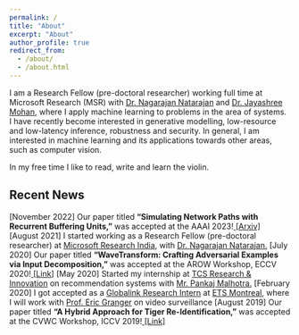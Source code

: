 ```yaml
---
permalink: /
title: "About"
excerpt: "About"
author_profile: true
redirect_from: 
  - /about/
  - /about.html
---
```


I am a Research Fellow (pre-doctoral researcher) working full time at Microsoft Research (MSR) with [Dr. Nagarajan Natarajan](https://www.microsoft.com/en-us/research/people/nagarajn/) and [Dr. Jayashree Mohan](https://www.microsoft.com/en-us/research/people/jamohan/), where I apply machine learning to problems in the area of systems. I have recently become interested in generative modelling, low-resource and low-latency inference, robustness and security. In general, I am interested in machine learning and its applications towards other areas, such as computer vision. 

In my free time I like to read, write and learn the violin.

<h2>Recent News</h2>
<span>[November 2022]</span> Our paper titled <b>“Simulating Network Paths with Recurrent Buffering Units,”</b> was accepted at the AAAI 2023!<a href="https://arxiv.org/abs/2202.13870"> [Arxiv]</a>
<span>[August 2021]</span> I started working as a Research Fellow (pre-doctoral researcher) at <a href="https://www.microsoft.com/en-us/research/lab/microsoft-research-india/">Microsoft Research India</a>, with <a href="https://www.microsoft.com/en-us/research/people/nagarajn/">Dr. Nagarajan Natarajan.</a>
<span>[July 2020]</span> Our paper titled <b>“WaveTransform: Crafting Adversarial Examples via Input Decomposition,”</b> was accepted at the AROW Workshop, ECCV 2020!<a href="https://link.springer.com/chapter/10.1007/978-3-030-66415-2_10"> [Link]</a>
<span>[May 2020]</span> Started my internship at <a href="https://www.tcs.com/research-and-innovation">TCS Research & Innovation</a> on recommendation systems with <a href="https://www.linkedin.com/in/pankaj-malhotra-76b60a24/">Mr. Pankaj Malhotra.</a>
<span>[February 2020]</span> I got accepted as a <a href="https://www.mitacs.ca/en/programs/globalink/globalink-research-internship">Globalink Research Intern</a> at <a href="https://www.etsmtl.ca/">ETS Montreal</a>, where I will work with <a href="https://www.etsmtl.ca/en/research/professors/egranger">Prof. Eric Granger</a> on video surveillance
<span>[August 2019]</span> Our paper titled <b>“A Hybrid Approach for Tiger Re-Identification,”</b> was accepted at the CVWC Workshop, ICCV 2019!<a href="https://ieeexplore.ieee.org/abstract/document/9022551"> [Link]</a>
